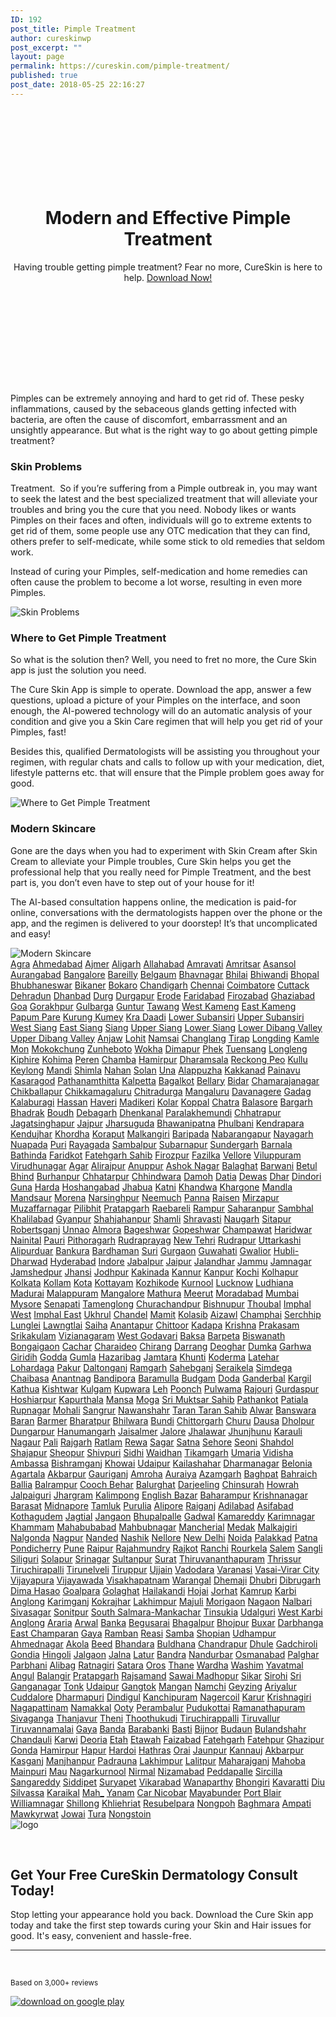 ```yaml
---
ID: 192
post_title: Pimple Treatment
author: cureskinwp
post_excerpt: ""
layout: page
permalink: https://cureskin.com/pimple-treatment/
published: true
post_date: 2018-05-25 22:16:27
---
```

<header style="background-image: url('https://cureskin.com/wp-content/uploads/2018/05/girlpimples.jpeg'); padding-top: 120px; padding-bottom: 120px;">
<h1>Modern and Effective Pimple Treatment</h1>
Having trouble getting pimple treatment? Fear no more, CureSkin is here to help.


<a style="min-width: 160px;" href="https://app.curesk.in/KSjEbBWqQN">
Download Now! </a>

</header>Pimples can be extremely annoying and hard to get rid of. These pesky inflammations, caused by the sebaceous glands getting infected with bacteria, are often the cause of discomfort, embarrassment and an unsightly appearance. But what is the right way to go about getting pimple treatment?

<section>
<h3>Skin Problems</h3>
Treatment.  So if you’re suffering from a Pimple outbreak in, you may want to seek the latest and the best specialized treatment that will alleviate your troubles and bring you the cure that you need. Nobody likes or wants Pimples on their faces and often, individuals will go to extreme extents to get rid of them, some people use any OTC medication that they can find, others prefer to self-medicate, while some stick to old remedies that seldom work.

Instead of curing your Pimples, self-medication and home remedies can often cause the problem to become a lot worse, resulting in even more Pimples.

<img src="https://cureskin.com/wp-content/uploads/2018/05/girlpimples.jpeg" alt="Skin Problems" />

</section><section>
<h3>Where to Get Pimple Treatment</h3>
So what is the solution then? Well, you need to fret no more, the Cure Skin app is just the solution you need.

The Cure Skin App is simple to operate. Download the app, answer a few questions, upload a picture of your Pimples on the interface, and soon enough, the AI-powered technology will do an automatic analysis of your condition and give you a Skin Care regimen that will help you get rid of your Pimples, fast!

Besides this, qualified Dermatologists will be assisting you throughout your regimen, with regular chats and calls to follow up with your medication, diet, lifestyle patterns etc. that will ensure that the Pimple problem goes away for good.

<img src="https://cureskin.com/wp-content/uploads/2018/05/analysingface.png" alt="Where to Get Pimple Treatment" />

</section><section>
<h3>Modern Skincare</h3>
Gone are the days when you had to experiment with Skin Cream after Skin Cream to alleviate your Pimple troubles, Cure Skin helps you get the professional help that you really need for Pimple Treatment, and the best part is, you don’t even have to step out of your house for it!

The AI-based consultation happens online, the medication is paid-for online, conversations with the dermatologists happen over the phone or the app, and the regimen is delivered to your doorstep! It’s that uncomplicated and easy!

<img src="https://cureskin.com/wp-content/uploads/2018/05/guyclearface.jpeg" alt="Modern Skincare" />

</section><a href="https://cureskin.com/pimple-treatment/agra">Agra</a>
<a href="https://cureskin.com/pimple-treatment/ahmedabad">Ahmedabad</a>
<a href="https://cureskin.com/pimple-treatment/ajmer">Ajmer</a>
<a href="https://cureskin.com/pimple-treatment/aligarh">Aligarh</a>
<a href="https://cureskin.com/pimple-treatment/allahabad">Allahabad</a>
<a href="https://cureskin.com/pimple-treatment/amravati">Amravati</a>
<a href="https://cureskin.com/pimple-treatment/amritsar">Amritsar</a>
<a href="https://cureskin.com/pimple-treatment/asansol">Asansol</a>
<a href="https://cureskin.com/pimple-treatment/aurangabad">Aurangabad</a>
<a href="https://cureskin.com/pimple-treatment/bangalore">Bangalore</a>
<a href="https://cureskin.com/pimple-treatment/bareilly">Bareilly</a>
<a href="https://cureskin.com/pimple-treatment/belgaum">Belgaum</a>
<a href="https://cureskin.com/pimple-treatment/bhavnagar">Bhavnagar</a>
<a href="https://cureskin.com/pimple-treatment/bhilai">Bhilai</a>
<a href="https://cureskin.com/pimple-treatment/bhiwandi">Bhiwandi</a>
<a href="https://cureskin.com/pimple-treatment/bhopal">Bhopal</a>
<a href="https://cureskin.com/pimple-treatment/bhubhaneswar">Bhubhaneswar</a>
<a href="https://cureskin.com/pimple-treatment/bikaner">Bikaner</a>
<a href="https://cureskin.com/pimple-treatment/bokaro">Bokaro</a>
<a href="https://cureskin.com/pimple-treatment/chandigarh">Chandigarh</a>
<a href="https://cureskin.com/pimple-treatment/chennai">Chennai</a>
<a href="https://cureskin.com/pimple-treatment/coimbatore">Coimbatore</a>
<a href="https://cureskin.com/pimple-treatment/cuttack">Cuttack</a>
<a href="https://cureskin.com/pimple-treatment/dehradun">Dehradun</a>
<a href="https://cureskin.com/pimple-treatment/dhanbad">Dhanbad</a>
<a href="https://cureskin.com/pimple-treatment/durg">Durg</a>
<a href="https://cureskin.com/pimple-treatment/durgapur">Durgapur</a>
<a href="https://cureskin.com/pimple-treatment/erode">Erode</a>
<a href="https://cureskin.com/pimple-treatment/faridabad">Faridabad</a>
<a href="https://cureskin.com/pimple-treatment/firozabad">Firozabad</a>
<a href="https://cureskin.com/pimple-treatment/ghaziabad">Ghaziabad</a>
<a href="https://cureskin.com/pimple-treatment/goa">Goa</a>
<a href="https://cureskin.com/pimple-treatment/gorakhpur">Gorakhpur</a>
<a href="https://cureskin.com/pimple-treatment/gulbarga">Gulbarga</a>
<a href="https://cureskin.com/pimple-treatment/guntur">Guntur</a>
<a href="https://cureskin.com/pimple-treatment/tawang">Tawang</a>
<a href="https://cureskin.com/pimple-treatment/west-kameng">West Kameng</a>
<a href="https://cureskin.com/pimple-treatment/east-kameng">East Kameng</a>
<a href="https://cureskin.com/pimple-treatment/papum-pare">Papum Pare</a>
<a href="https://cureskin.com/pimple-treatment/kurung-kumey">Kurung Kumey</a>
<a href="https://cureskin.com/pimple-treatment/kra-daadi">Kra Daadi</a>
<a href="https://cureskin.com/pimple-treatment/lower-subansiri">Lower Subansiri</a>
<a href="https://cureskin.com/pimple-treatment/upper-subansiri">Upper Subansiri</a>
<a href="https://cureskin.com/pimple-treatment/west-siang">West Siang</a>
<a href="https://cureskin.com/pimple-treatment/east-siang">East Siang</a>
<a href="https://cureskin.com/pimple-treatment/siang">Siang</a>
<a href="https://cureskin.com/pimple-treatment/upper-siang">Upper Siang</a>
<a href="https://cureskin.com/pimple-treatment/lower-siang">Lower Siang</a>
<a href="https://cureskin.com/pimple-treatment/lower-dibang-valley">Lower Dibang Valley</a>
<a href="https://cureskin.com/pimple-treatment/upper-dibang-valley">Upper Dibang Valley</a>
<a href="https://cureskin.com/pimple-treatment/anjaw">Anjaw</a>
<a href="https://cureskin.com/pimple-treatment/lohit">Lohit</a>
<a href="https://cureskin.com/pimple-treatment/namsai">Namsai</a>
<a href="https://cureskin.com/pimple-treatment/changlang">Changlang</a>
<a href="https://cureskin.com/pimple-treatment/tirap">Tirap</a>
<a href="https://cureskin.com/pimple-treatment/longding">Longding</a>
<a href="https://cureskin.com/pimple-treatment/kamle">Kamle</a>
<a href="https://cureskin.com/pimple-treatment/mon">Mon</a>
<a href="https://cureskin.com/pimple-treatment/mokokchung">Mokokchung</a>
<a href="https://cureskin.com/pimple-treatment/zunheboto">Zunheboto</a>
<a href="https://cureskin.com/pimple-treatment/wokha">Wokha</a>
<a href="https://cureskin.com/pimple-treatment/dimapur">Dimapur</a>
<a href="https://cureskin.com/pimple-treatment/phek">Phek</a>
<a href="https://cureskin.com/pimple-treatment/tuensang">Tuensang</a>
<a href="https://cureskin.com/pimple-treatment/longleng">Longleng</a>
<a href="https://cureskin.com/pimple-treatment/kiphire">Kiphire</a>
<a href="https://cureskin.com/pimple-treatment/kohima">Kohima</a>
<a href="https://cureskin.com/pimple-treatment/peren">Peren</a>
<a href="https://cureskin.com/pimple-treatment/chamba">Chamba</a>
<a href="https://cureskin.com/pimple-treatment/hamirpur">Hamirpur</a>
<a href="https://cureskin.com/pimple-treatment/kangra">Dharamsala</a>
<a href="https://cureskin.com/pimple-treatment/kinnaur">Reckong Peo</a>
<a href="https://cureskin.com/pimple-treatment/kullu">Kullu</a>
<a href="https://cureskin.com/pimple-treatment/lahaul-and-spiti">Keylong</a>
<a href="https://cureskin.com/pimple-treatment/mandi">Mandi</a>
<a href="https://cureskin.com/pimple-treatment/shimla">Shimla</a>
<a href="https://cureskin.com/pimple-treatment/sirmaur">Nahan</a>
<a href="https://cureskin.com/pimple-treatment/solan">Solan</a>
<a href="https://cureskin.com/pimple-treatment/una">Una</a>
<a href="https://cureskin.com/pimple-treatment/alappuzha">Alappuzha</a>
<a href="https://cureskin.com/pimple-treatment/ernakulam">Kakkanad</a>
<a href="https://cureskin.com/pimple-treatment/idukki">Painavu</a>
<a href="https://cureskin.com/pimple-treatment/kasaragod">Kasaragod</a>
<a href="https://cureskin.com/pimple-treatment/pathanamthitta">Pathanamthitta</a>
<a href="https://cureskin.com/pimple-treatment/wayanad">Kalpetta</a>
<a href="https://cureskin.com/pimple-treatment/bagalkot">Bagalkot</a>
<a href="https://cureskin.com/pimple-treatment/bellary">Bellary</a>
<a href="https://cureskin.com/pimple-treatment/bidar">Bidar</a>
<a href="https://cureskin.com/pimple-treatment/chamarajanagar">Chamarajanagar</a>
<a href="https://cureskin.com/pimple-treatment/chikballapur">Chikballapur</a>
<a href="https://cureskin.com/pimple-treatment/chikkamagaluru">Chikkamagaluru</a>
<a href="https://cureskin.com/pimple-treatment/chitradurga">Chitradurga</a>
<a href="https://cureskin.com/pimple-treatment/dakshina-kannada">Mangaluru</a>
<a href="https://cureskin.com/pimple-treatment/davanagere">Davanagere</a>
<a href="https://cureskin.com/pimple-treatment/gadag">Gadag</a>
<a href="https://cureskin.com/pimple-treatment/kalaburagi">Kalaburagi</a>
<a href="https://cureskin.com/pimple-treatment/hassan">Hassan</a>
<a href="https://cureskin.com/pimple-treatment/haveri">Haveri</a>
<a href="https://cureskin.com/pimple-treatment/kodagu">Madikeri</a>
<a href="https://cureskin.com/pimple-treatment/kolar">Kolar</a>
<a href="https://cureskin.com/pimple-treatment/koppal">Koppal</a>
<a href="https://cureskin.com/pimple-treatment/chatra">Chatra</a>
<a href="https://cureskin.com/pimple-treatment/balasore">Balasore</a>
<a href="https://cureskin.com/pimple-treatment/bargarh">Bargarh</a>
<a href="https://cureskin.com/pimple-treatment/bhadrak">Bhadrak</a>
<a href="https://cureskin.com/pimple-treatment/boudh">Boudh</a>
<a href="https://cureskin.com/pimple-treatment/debagarh">Debagarh</a>
<a href="https://cureskin.com/pimple-treatment/dhenkanal">Dhenkanal</a>
<a href="https://cureskin.com/pimple-treatment/gajapati">Paralakhemundi</a>
<a href="https://cureskin.com/pimple-treatment/ganjam">Chhatrapur</a>
<a href="https://cureskin.com/pimple-treatment/jagatsinghapur">Jagatsinghapur</a>
<a href="https://cureskin.com/pimple-treatment/jajpur">Jajpur</a>
<a href="https://cureskin.com/pimple-treatment/jharsuguda">Jharsuguda</a>
<a href="https://cureskin.com/pimple-treatment/kalahandi">Bhawanipatna</a>
<a href="https://cureskin.com/pimple-treatment/kandhamal">Phulbani</a>
<a href="https://cureskin.com/pimple-treatment/kendrapara">Kendrapara</a>
<a href="https://cureskin.com/pimple-treatment/kendujhar">Kendujhar</a>
<a href="https://cureskin.com/pimple-treatment/khordha">Khordha</a>
<a href="https://cureskin.com/pimple-treatment/koraput">Koraput</a>
<a href="https://cureskin.com/pimple-treatment/malkangiri">Malkangiri</a>
<a href="https://cureskin.com/pimple-treatment/mayurbhanj">Baripada</a>
<a href="https://cureskin.com/pimple-treatment/nabarangpur">Nabarangapur</a>
<a href="https://cureskin.com/pimple-treatment/nayagarh">Nayagarh</a>
<a href="https://cureskin.com/pimple-treatment/nuapada">Nuapada</a>
<a href="https://cureskin.com/pimple-treatment/puri">Puri</a>
<a href="https://cureskin.com/pimple-treatment/rayagada">Rayagada</a>
<a href="https://cureskin.com/pimple-treatment/sambalpur">Sambalpur</a>
<a href="https://cureskin.com/pimple-treatment/subarnapur">Subarnapur</a>
<a href="https://cureskin.com/pimple-treatment/sundergarh">Sundergarh</a>
<a href="https://cureskin.com/pimple-treatment/barnala">Barnala</a>
<a href="https://cureskin.com/pimple-treatment/bathinda">Bathinda</a>
<a href="https://cureskin.com/pimple-treatment/faridkot">Faridkot</a>
<a href="https://cureskin.com/pimple-treatment/fatehgarh-sahib">Fatehgarh Sahib</a>
<a href="https://cureskin.com/pimple-treatment/firozpur">Firozpur</a>
<a href="https://cureskin.com/pimple-treatment/fazilka">Fazilka</a>
<a href="https://cureskin.com/pimple-treatment/vellore">Vellore</a>
<a href="https://cureskin.com/pimple-treatment/viluppuram">Viluppuram</a>
<a href="https://cureskin.com/pimple-treatment/virudhunagar">Virudhunagar</a>
<a href="https://cureskin.com/pimple-treatment/agar-malwa">Agar</a>
<a href="https://cureskin.com/pimple-treatment/alirajpur">Alirajpur</a>
<a href="https://cureskin.com/pimple-treatment/anuppur">Anuppur</a>
<a href="https://cureskin.com/pimple-treatment/ashok-nagar">Ashok Nagar</a>
<a href="https://cureskin.com/pimple-treatment/balaghat">Balaghat</a>
<a href="https://cureskin.com/pimple-treatment/barwani">Barwani</a>
<a href="https://cureskin.com/pimple-treatment/betul">Betul</a>
<a href="https://cureskin.com/pimple-treatment/bhind">Bhind</a>
<a href="https://cureskin.com/pimple-treatment/burhanpur">Burhanpur</a>
<a href="https://cureskin.com/pimple-treatment/chhatarpur">Chhatarpur</a>
<a href="https://cureskin.com/pimple-treatment/chhindwara">Chhindwara</a>
<a href="https://cureskin.com/pimple-treatment/damoh">Damoh</a>
<a href="https://cureskin.com/pimple-treatment/datia">Datia</a>
<a href="https://cureskin.com/pimple-treatment/dewas">Dewas</a>
<a href="https://cureskin.com/pimple-treatment/dhar">Dhar</a>
<a href="https://cureskin.com/pimple-treatment/dindori">Dindori</a>
<a href="https://cureskin.com/pimple-treatment/guna">Guna</a>
<a href="https://cureskin.com/pimple-treatment/harda">Harda</a>
<a href="https://cureskin.com/pimple-treatment/hoshangabad">Hoshangabad</a>
<a href="https://cureskin.com/pimple-treatment/jhabua">Jhabua</a>
<a href="https://cureskin.com/pimple-treatment/katni">Katni</a>
<a href="https://cureskin.com/pimple-treatment/khandwa">Khandwa</a>
<a href="https://cureskin.com/pimple-treatment/khargone">Khargone</a>
<a href="https://cureskin.com/pimple-treatment/mandla">Mandla</a>
<a href="https://cureskin.com/pimple-treatment/mandsaur">Mandsaur</a>
<a href="https://cureskin.com/pimple-treatment/morena">Morena</a>
<a href="https://cureskin.com/pimple-treatment/narsinghpur">Narsinghpur</a>
<a href="https://cureskin.com/pimple-treatment/neemuch">Neemuch</a>
<a href="https://cureskin.com/pimple-treatment/panna">Panna</a>
<a href="https://cureskin.com/pimple-treatment/raisen">Raisen</a>
<a href="http://cureskin.com/pimple-treatment/mirzapur">Mirzapur</a>
<a href="http://cureskin.com/pimple-treatment/muzaffarnagar">Muzaffarnagar</a>
<a href="http://cureskin.com/pimple-treatment/pilibhit">Pilibhit</a>
<a href="http://cureskin.com/pimple-treatment/pratapgarh">Pratapgarh</a>
<a href="http://cureskin.com/pimple-treatment/raebareli">Raebareli</a>
<a href="http://cureskin.com/pimple-treatment/rampur">Rampur</a>
<a href="http://cureskin.com/pimple-treatment/saharanpur">Saharanpur</a>
<a href="http://cureskin.com/pimple-treatment/sambhal">Sambhal</a>
<a href="http://cureskin.com/pimple-treatment/sant-kabir-nagar">Khalilabad</a>
<a href="http://cureskin.com/pimple-treatment/bhadohi">Gyanpur</a>
<a href="http://cureskin.com/pimple-treatment/shahjahanpur">Shahjahanpur</a>
<a href="http://cureskin.com/pimple-treatment/shamli">Shamli</a>
<a href="http://cureskin.com/pimple-treatment/shravasti">Shravasti</a>
<a href="http://cureskin.com/pimple-treatment/siddharthnagar">Naugarh</a>
<a href="http://cureskin.com/pimple-treatment/sitapur">Sitapur</a>
<a href="http://cureskin.com/pimple-treatment/sonbhadra">Robertsganj</a>
<a href="http://cureskin.com/pimple-treatment/unnao">Unnao</a>
<a href="http://cureskin.com/pimple-treatment/almora">Almora</a>
<a href="http://cureskin.com/pimple-treatment/bageshwar">Bageshwar</a>
<a href="http://cureskin.com/pimple-treatment/chamoli">Gopeshwar</a>
<a href="http://cureskin.com/pimple-treatment/champawat">Champawat</a>
<a href="http://cureskin.com/pimple-treatment/haridwar">Haridwar</a>
<a href="http://cureskin.com/pimple-treatment/nainital">Nainital</a>
<a href="http://cureskin.com/pimple-treatment/pauri-garhwal">Pauri</a>
<a href="http://cureskin.com/pimple-treatment/pithoragarh">Pithoragarh</a>
<a href="http://cureskin.com/pimple-treatment/rudraprayag">Rudraprayag</a>
<a href="http://cureskin.com/pimple-treatment/tehri-garhwal">New Tehri</a>
<a href="http://cureskin.com/pimple-treatment/udham-singh-nagar">Rudrapur</a>
<a href="http://cureskin.com/pimple-treatment/uttarkashi">Uttarkashi</a>
<a href="http://cureskin.com/pimple-treatment/alipurduar">Alipurduar</a>
<a href="http://cureskin.com/pimple-treatment/bankura">Bankura</a>
<a href="http://cureskin.com/pimple-treatment/purba-bardhaman">Bardhaman</a>
<a href="http://cureskin.com/pimple-treatment/birbhum">Suri</a>
<a href="https://cureskin.com/pimple-treatment/gurgaon">Gurgaon</a>
<a href="https://cureskin.com/pimple-treatment/guwahati">Guwahati</a>
<a href="https://cureskin.com/pimple-treatment/gwalior">Gwalior</a>
<a href="https://cureskin.com/pimple-treatment/hubli-dharwad">Hubli-Dharwad</a>
<a href="https://cureskin.com/pimple-treatment/hyderabad">Hyderabad</a>
<a href="https://cureskin.com/pimple-treatment/indore">Indore</a>
<a href="https://cureskin.com/pimple-treatment/jabalpur">Jabalpur</a>
<a href="https://cureskin.com/pimple-treatment/jaipur">Jaipur</a>
<a href="https://cureskin.com/pimple-treatment/jalandhar">Jalandhar</a>
<a href="https://cureskin.com/pimple-treatment/jammu">Jammu</a>
<a href="https://cureskin.com/pimple-treatment/jamnagar">Jamnagar</a>
<a href="https://cureskin.com/pimple-treatment/jamshedpur">Jamshedpur</a>
<a href="https://cureskin.com/pimple-treatment/jhansi">Jhansi</a>
<a href="https://cureskin.com/pimple-treatment/jodhpur">Jodhpur</a>
<a href="https://cureskin.com/pimple-treatment/kakinada">Kakinada</a>
<a href="https://cureskin.com/pimple-treatment/kannur">Kannur</a>
<a href="https://cureskin.com/pimple-treatment/kanpur">Kanpur</a>
<a href="https://cureskin.com/pimple-treatment/kochi">Kochi</a>
<a href="https://cureskin.com/pimple-treatment/kolhapur">Kolhapur</a>
<a href="https://cureskin.com/pimple-treatment/kolkata">Kolkata</a>
<a href="https://cureskin.com/pimple-treatment/kollam">Kollam</a>
<a href="https://cureskin.com/pimple-treatment/kota">Kota</a>
<a href="https://cureskin.com/pimple-treatment/kottayam">Kottayam</a>
<a href="https://cureskin.com/pimple-treatment/kozhikode">Kozhikode</a>
<a href="https://cureskin.com/pimple-treatment/kurnool">Kurnool</a>
<a href="https://cureskin.com/pimple-treatment/lucknow">Lucknow</a>
<a href="https://cureskin.com/pimple-treatment/ludhiana">Ludhiana</a>
<a href="https://cureskin.com/pimple-treatment/madurai">Madurai</a>
<a href="https://cureskin.com/pimple-treatment/malappuram">Malappuram</a>
<a href="https://cureskin.com/pimple-treatment/mangalore">Mangalore</a>
<a href="https://cureskin.com/pimple-treatment/mathura">Mathura</a>
<a href="https://cureskin.com/pimple-treatment/meerut">Meerut</a>
<a href="https://cureskin.com/pimple-treatment/moradabad">Moradabad</a>
<a href="https://cureskin.com/pimple-treatment/mumbai">Mumbai</a>
<a href="https://cureskin.com/pimple-treatment/mysore">Mysore</a>
<a href="https://cureskin.com/pimple-treatment/senapati">Senapati</a>
<a href="https://cureskin.com/pimple-treatment/tamenglong">Tamenglong</a>
<a href="https://cureskin.com/pimple-treatment/churachandpur">Churachandpur</a>
<a href="https://cureskin.com/pimple-treatment/bishnupur">Bishnupur</a>
<a href="https://cureskin.com/pimple-treatment/thoubal">Thoubal</a>
<a href="https://cureskin.com/pimple-treatment/imphal-west">Imphal West</a>
<a href="https://cureskin.com/pimple-treatment/imphal-east">Imphal East</a>
<a href="https://cureskin.com/pimple-treatment/ukhrul">Ukhrul</a>
<a href="https://cureskin.com/pimple-treatment/chandel">Chandel</a>
<a href="https://cureskin.com/pimple-treatment/mamit">Mamit</a>
<a href="https://cureskin.com/pimple-treatment/kolasib">Kolasib</a>
<a href="https://cureskin.com/pimple-treatment/aizawl">Aizawl</a>
<a href="https://cureskin.com/pimple-treatment/champhai">Champhai</a>
<a href="https://cureskin.com/pimple-treatment/serchhip">Serchhip</a>
<a href="https://cureskin.com/pimple-treatment/lunglei">Lunglei</a>
<a href="https://cureskin.com/pimple-treatment/lawngtlai">Lawngtlai</a>
<a href="https://cureskin.com/pimple-treatment/saiha">Saiha</a>
<a href="https://cureskin.com/pimple-treatment/anantapur">Anantapur</a>
<a href="https://cureskin.com/pimple-treatment/chittoor">Chittoor</a>
<a href="https://cureskin.com/pimple-treatment/kadapa">Kadapa</a>
<a href="https://cureskin.com/pimple-treatment/krishna">Krishna</a>
<a href="https://cureskin.com/pimple-treatment/prakasam">Prakasam</a>
<a href="https://cureskin.com/pimple-treatment/srikakulam">Srikakulam</a>
<a href="https://cureskin.com/pimple-treatment/vizianagaram">Vizianagaram</a>
<a href="https://cureskin.com/pimple-treatment/west-godavari">West Godavari</a>
<a href="https://cureskin.com/pimple-treatment/baksa">Baksa</a>
<a href="https://cureskin.com/pimple-treatment/barpeta">Barpeta</a>
<a href="https://cureskin.com/pimple-treatment/biswanath">Biswanath</a>
<a href="https://cureskin.com/pimple-treatment/bongaigaon">Bongaigaon</a>
<a href="https://cureskin.com/pimple-treatment/cachar">Cachar</a>
<a href="https://cureskin.com/pimple-treatment/charaideo">Charaideo</a>
<a href="https://cureskin.com/pimple-treatment/chirang">Chirang</a>
<a href="https://cureskin.com/pimple-treatment/darrang">Darrang</a>
<a href="https://cureskin.com/pimple-treatment/deoghar">Deoghar</a>
<a href="https://cureskin.com/pimple-treatment/dumka">Dumka</a>
<a href="https://cureskin.com/pimple-treatment/garhwa">Garhwa</a>
<a href="https://cureskin.com/pimple-treatment/giridih">Giridih</a>
<a href="https://cureskin.com/pimple-treatment/godda">Godda</a>
<a href="https://cureskin.com/pimple-treatment/gumla">Gumla</a>
<a href="https://cureskin.com/pimple-treatment/hazaribag">Hazaribag</a>
<a href="https://cureskin.com/pimple-treatment/jamtara">Jamtara</a>
<a href="https://cureskin.com/pimple-treatment/khunti">Khunti</a>
<a href="https://cureskin.com/pimple-treatment/koderma">Koderma</a>
<a href="https://cureskin.com/pimple-treatment/latehar">Latehar</a>
<a href="https://cureskin.com/pimple-treatment/lohardaga">Lohardaga</a>
<a href="https://cureskin.com/pimple-treatment/pakur">Pakur</a>
<a href="https://cureskin.com/pimple-treatment/palamu">Daltonganj</a>
<a href="https://cureskin.com/pimple-treatment/ramgarh">Ramgarh</a>
<a href="https://cureskin.com/pimple-treatment/sahibganj">Sahebganj</a>
<a href="https://cureskin.com/pimple-treatment/seraikela-kharsawan">Seraikela</a>
<a href="https://cureskin.com/pimple-treatment/simdega">Simdega</a>
<a href="https://cureskin.com/pimple-treatment/west-singhbhum">Chaibasa</a>
<a href="https://cureskin.com/pimple-treatment/anantnag">Anantnag</a>
<a href="https://cureskin.com/pimple-treatment/bandipora">Bandipora</a>
<a href="https://cureskin.com/pimple-treatment/baramulla">Baramulla</a>
<a href="https://cureskin.com/pimple-treatment/budgam">Budgam</a>
<a href="https://cureskin.com/pimple-treatment/doda">Doda</a>
<a href="https://cureskin.com/pimple-treatment/ganderbal">Ganderbal</a>
<a href="https://cureskin.com/pimple-treatment/kargil">Kargil</a>
<a href="https://cureskin.com/pimple-treatment/kathua">Kathua</a>
<a href="https://cureskin.com/pimple-treatment/kishtwar">Kishtwar</a>
<a href="https://cureskin.com/pimple-treatment/kulgam">Kulgam</a>
<a href="https://cureskin.com/pimple-treatment/kupwara">Kupwara</a>
<a href="https://cureskin.com/pimple-treatment/leh">Leh</a>
<a href="https://cureskin.com/pimple-treatment/poonch">Poonch</a>
<a href="https://cureskin.com/pimple-treatment/pulwama">Pulwama</a>
<a href="https://cureskin.com/pimple-treatment/rajouri">Rajouri</a>
<a href="https://cureskin.com/pimple-treatment/gurdaspur">Gurdaspur</a>
<a href="https://cureskin.com/pimple-treatment/hoshiarpur">Hoshiarpur</a>
<a href="https://cureskin.com/pimple-treatment/kapurthala">Kapurthala</a>
<a href="https://cureskin.com/pimple-treatment/mansa">Mansa</a>
<a href="https://cureskin.com/pimple-treatment/moga">Moga</a>
<a href="https://cureskin.com/pimple-treatment/sri-muktsar-sahib">Sri Muktsar Sahib</a>
<a href="https://cureskin.com/pimple-treatment/pathankot">Pathankot</a>
<a href="https://cureskin.com/pimple-treatment/patiala">Patiala</a>
<a href="https://cureskin.com/pimple-treatment/rupnagar">Rupnagar</a>
<a href="https://cureskin.com/pimple-treatment/sahibzada-ajit-singh-nagar">Mohali</a>
<a href="https://cureskin.com/pimple-treatment/sangrur">Sangrur</a>
<a href="https://cureskin.com/pimple-treatment/shahid-bhagat-singh-nagar">Nawanshahr</a>
<a href="https://cureskin.com/pimple-treatment/taran-taran">Taran Taran Sahib</a>
<a href="https://cureskin.com/pimple-treatment/alwar">Alwar</a>
<a href="https://cureskin.com/pimple-treatment/banswara">Banswara</a>
<a href="https://cureskin.com/pimple-treatment/baran">Baran</a>
<a href="https://cureskin.com/pimple-treatment/barmer">Barmer</a>
<a href="https://cureskin.com/pimple-treatment/bharatpur">Bharatpur</a>
<a href="https://cureskin.com/pimple-treatment/bhilwara">Bhilwara</a>
<a href="https://cureskin.com/pimple-treatment/bundi">Bundi</a>
<a href="https://cureskin.com/pimple-treatment/chittorgarh">Chittorgarh</a>
<a href="https://cureskin.com/pimple-treatment/churu">Churu</a>
<a href="https://cureskin.com/pimple-treatment/dausa">Dausa</a>
<a href="https://cureskin.com/pimple-treatment/dholpur">Dholpur</a>
<a href="https://cureskin.com/pimple-treatment/dungarpur">Dungarpur</a>
<a href="https://cureskin.com/pimple-treatment/hanumangarh">Hanumangarh</a>
<a href="https://cureskin.com/pimple-treatment/jaisalmer">Jaisalmer</a>
<a href="https://cureskin.com/pimple-treatment/jalor">Jalore</a>
<a href="https://cureskin.com/pimple-treatment/jhalawar">Jhalawar</a>
<a href="https://cureskin.com/pimple-treatment/jhunjhunu">Jhunjhunu</a>
<a href="https://cureskin.com/pimple-treatment/karauli">Karauli</a>
<a href="https://cureskin.com/pimple-treatment/nagaur">Nagaur</a>
<a href="https://cureskin.com/pimple-treatment/pali">Pali</a>
<a href="https://cureskin.com/pimple-treatment/rajgarh">Rajgarh</a>
<a href="https://cureskin.com/pimple-treatment/ratlam">Ratlam</a>
<a href="https://cureskin.com/pimple-treatment/rewa">Rewa</a>
<a href="https://cureskin.com/pimple-treatment/sagar">Sagar</a>
<a href="https://cureskin.com/pimple-treatment/satna">Satna</a>
<a href="https://cureskin.com/pimple-treatment/sehore">Sehore</a>
<a href="https://cureskin.com/pimple-treatment/seoni">Seoni</a>
<a href="https://cureskin.com/pimple-treatment/shahdol">Shahdol</a>
<a href="https://cureskin.com/pimple-treatment/shajapur">Shajapur</a>
<a href="https://cureskin.com/pimple-treatment/sheopur">Sheopur</a>
<a href="https://cureskin.com/pimple-treatment/shivpuri">Shivpuri</a>
<a href="https://cureskin.com/pimple-treatment/sidhi">Sidhi</a>
<a href="https://cureskin.com/pimple-treatment/singrauli">Waidhan</a>
<a href="https://cureskin.com/pimple-treatment/tikamgarh">Tikamgarh</a>
<a href="https://cureskin.com/pimple-treatment/umaria">Umaria</a>
<a href="https://cureskin.com/pimple-treatment/vidisha">Vidisha</a>
<a href="https://cureskin.com/pimple-treatment/dhalai">Ambassa</a>
<a href="https://cureskin.com/pimple-treatment/sipahijala">Bishramganj</a>
<a href="https://cureskin.com/pimple-treatment/khowai">Khowai</a>
<a href="https://cureskin.com/pimple-treatment/gomati">Udaipur</a>
<a href="https://cureskin.com/pimple-treatment/unakoti">Kailashahar</a>
<a href="https://cureskin.com/pimple-treatment/north-tripura">Dharmanagar</a>
<a href="https://cureskin.com/pimple-treatment/south-tripura">Belonia</a>
<a href="https://cureskin.com/pimple-treatment/west-tripura">Agartala</a>
<a href="https://cureskin.com/pimple-treatment/ambedkar-nagar">Akbarpur</a>
<a href="https://cureskin.com/pimple-treatment/amethi">Gauriganj</a>
<a href="https://cureskin.com/pimple-treatment/amroha">Amroha</a>
<a href="https://cureskin.com/pimple-treatment/auraiya">Auraiya</a>
<a href="https://cureskin.com/pimple-treatment/azamgarh">Azamgarh</a>
<a href="https://cureskin.com/pimple-treatment/bagpat">Baghpat</a>
<a href="https://cureskin.com/pimple-treatment/bahraich">Bahraich</a>
<a href="https://cureskin.com/pimple-treatment/ballia">Ballia</a>
<a href="https://cureskin.com/pimple-treatment/balrampur">Balrampur</a>
<a href="http://cureskin.com/pimple-treatment/cooch-behar">Cooch Behar</a>
<a href="http://cureskin.com/pimple-treatment/dakshin-dinajpur">Balurghat</a>
<a href="http://cureskin.com/pimple-treatment/darjeeling">Darjeeling</a>
<a href="http://cureskin.com/pimple-treatment/hooghly">Chinsurah</a>
<a href="http://cureskin.com/pimple-treatment/howrah">Howrah</a>
<a href="http://cureskin.com/pimple-treatment/jalpaiguri">Jalpaiguri</a>
<a href="http://cureskin.com/pimple-treatment/jhargram">Jhargram</a>
<a href="http://cureskin.com/pimple-treatment/kalimpong">Kalimpong</a>
<a href="http://cureskin.com/pimple-treatment/maldah">English Bazar</a>
<a href="http://cureskin.com/pimple-treatment/murshidabad">Baharampur</a>
<a href="http://cureskin.com/pimple-treatment/nadia">Krishnanagar</a>
<a href="http://cureskin.com/pimple-treatment/north-24-parganas">Barasat</a>
<a href="http://cureskin.com/pimple-treatment/paschim-medinipur">Midnapore</a>
<a href="http://cureskin.com/pimple-treatment/purba-medinipur">Tamluk</a>
<a href="http://cureskin.com/pimple-treatment/purulia">Purulia</a>
<a href="http://cureskin.com/pimple-treatment/south-24-parganas">Alipore</a>
<a href="http://cureskin.com/pimple-treatment/uttar-dinajpur">Raiganj</a>
<a href="http://cureskin.com/pimple-treatment/adilabad">Adilabad</a>
<a href="http://cureskin.com/pimple-treatment/komaram-bheem-asifabad">Asifabad</a>
<a href="http://cureskin.com/pimple-treatment/bhadradri-kothagudem">Kothagudem</a>
<a href="http://cureskin.com/pimple-treatment/jagtial">Jagtial</a>
<a href="http://cureskin.com/pimple-treatment/jangaon">Jangaon</a>
<a href="http://cureskin.com/pimple-treatment/jayashankar-bhupalpally">Bhupalpalle</a>
<a href="http://cureskin.com/pimple-treatment/jogulamba-gadwal">Gadwal</a>
<a href="http://cureskin.com/pimple-treatment/kamareddy">Kamareddy</a>
<a href="http://cureskin.com/pimple-treatment/karimnagar">Karimnagar</a>
<a href="http://cureskin.com/pimple-treatment/khammam">Khammam</a>
<a href="http://cureskin.com/pimple-treatment/mahabubabad">Mahabubabad</a>
<a href="http://cureskin.com/pimple-treatment/mahbubnagar">Mahbubnagar</a>
<a href="http://cureskin.com/pimple-treatment/mancherial">Mancherial</a>
<a href="http://cureskin.com/pimple-treatment/medak">Medak</a>
<a href="http://cureskin.com/pimple-treatment/medchal">Malkajgiri</a>
<a href="http://cureskin.com/pimple-treatment/nalgonda">Nalgonda</a>
<a href="https://cureskin.com/pimple-treatment/nagpur">Nagpur</a>
<a href="https://cureskin.com/pimple-treatment/nanded">Nanded</a>
<a href="https://cureskin.com/pimple-treatment/nashik">Nashik</a>
<a href="https://cureskin.com/pimple-treatment/nellore">Nellore</a>
<a href="https://cureskin.com/pimple-treatment/new-delhi">New Delhi</a>
<a href="https://cureskin.com/pimple-treatment/noida">Noida</a>
<a href="https://cureskin.com/pimple-treatment/palakkad">Palakkad</a>
<a href="https://cureskin.com/pimple-treatment/patna">Patna</a>
<a href="https://cureskin.com/pimple-treatment/pondicherry">Pondicherry</a>
<a href="https://cureskin.com/pimple-treatment/pune">Pune</a>
<a href="https://cureskin.com/pimple-treatment/raipur">Raipur</a>
<a href="https://cureskin.com/pimple-treatment/rajahmundry">Rajahmundry</a>
<a href="https://cureskin.com/pimple-treatment/rajkot">Rajkot</a>
<a href="https://cureskin.com/pimple-treatment/ranchi">Ranchi</a>
<a href="https://cureskin.com/pimple-treatment/rourkela">Rourkela</a>
<a href="https://cureskin.com/pimple-treatment/salem">Salem</a>
<a href="https://cureskin.com/pimple-treatment/sangli">Sangli</a>
<a href="https://cureskin.com/pimple-treatment/siliguri">Siliguri</a>
<a href="https://cureskin.com/pimple-treatment/solapur">Solapur</a>
<a href="https://cureskin.com/pimple-treatment/srinagar">Srinagar</a>
<a href="https://cureskin.com/pimple-treatment/sultanpur">Sultanpur</a>
<a href="https://cureskin.com/pimple-treatment/surat">Surat</a>
<a href="https://cureskin.com/pimple-treatment/thiruvananthapuram">Thiruvananthapuram</a>
<a href="https://cureskin.com/pimple-treatment/thrissur">Thrissur</a>
<a href="https://cureskin.com/pimple-treatment/tiruchirapalli">Tiruchirapalli</a>
<a href="https://cureskin.com/pimple-treatment/tirunelveli">Tirunelveli</a>
<a href="https://cureskin.com/pimple-treatment/tiruppur">Tiruppur</a>
<a href="https://cureskin.com/pimple-treatment/ujjain">Ujjain</a>
<a href="https://cureskin.com/pimple-treatment/vadodara">Vadodara</a>
<a href="https://cureskin.com/pimple-treatment/varanasi">Varanasi</a>
<a href="https://cureskin.com/pimple-treatment/vasai-virar-city">Vasai-Virar City</a>
<a href="https://cureskin.com/pimple-treatment/vijayapura">Vijayapura</a>
<a href="https://cureskin.com/pimple-treatment/vijayawada">Vijayawada</a>
<a href="https://cureskin.com/pimple-treatment/visakhapatnam">Visakhapatnam</a>
<a href="https://cureskin.com/pimple-treatment/warangal">Warangal</a>
<a href="https://cureskin.com/pimple-treatment/dhemaji">Dhemaji</a>
<a href="https://cureskin.com/pimple-treatment/dhubri">Dhubri</a>
<a href="https://cureskin.com/pimple-treatment/dibrugarh">Dibrugarh</a>
<a href="https://cureskin.com/pimple-treatment/dima-hasao">Dima Hasao</a>
<a href="https://cureskin.com/pimple-treatment/goalpara">Goalpara</a>
<a href="https://cureskin.com/pimple-treatment/golaghat">Golaghat</a>
<a href="https://cureskin.com/pimple-treatment/hailakandi">Hailakandi</a>
<a href="https://cureskin.com/pimple-treatment/hojai">Hojai</a>
<a href="https://cureskin.com/pimple-treatment/jorhat">Jorhat</a>
<a href="https://cureskin.com/pimple-treatment/kamrup">Kamrup</a>
<a href="https://cureskin.com/pimple-treatment/karbi-anglong">Karbi Anglong</a>
<a href="https://cureskin.com/pimple-treatment/karimganj">Karimganj</a>
<a href="https://cureskin.com/pimple-treatment/kokrajhar">Kokrajhar</a>
<a href="https://cureskin.com/pimple-treatment/lakhimpur">Lakhimpur</a>
<a href="https://cureskin.com/pimple-treatment/majuli">Majuli</a>
<a href="https://cureskin.com/pimple-treatment/morigaon">Morigaon</a>
<a href="https://cureskin.com/pimple-treatment/nagaon">Nagaon</a>
<a href="https://cureskin.com/pimple-treatment/nalbari">Nalbari</a>
<a href="https://cureskin.com/pimple-treatment/sivasagar">Sivasagar</a>
<a href="https://cureskin.com/pimple-treatment/sonitpur">Sonitpur</a>
<a href="https://cureskin.com/pimple-treatment/south-salmara-mankachar">South Salmara-Mankachar</a>
<a href="https://cureskin.com/pimple-treatment/tinsukia">Tinsukia</a>
<a href="https://cureskin.com/pimple-treatment/udalguri">Udalguri</a>
<a href="https://cureskin.com/pimple-treatment/west-karbi-anglong">West Karbi Anglong</a>
<a href="https://cureskin.com/pimple-treatment/araria">Araria</a>
<a href="https://cureskin.com/pimple-treatment/arwal">Arwal</a>
<a href="https://cureskin.com/pimple-treatment/banka">Banka</a>
<a href="https://cureskin.com/pimple-treatment/begusarai">Begusarai</a>
<a href="https://cureskin.com/pimple-treatment/bhagalpur">Bhagalpur</a>
<a href="https://cureskin.com/pimple-treatment/bhojpur">Bhojpur</a>
<a href="https://cureskin.com/pimple-treatment/buxar">Buxar</a>
<a href="https://cureskin.com/pimple-treatment/darbhanga">Darbhanga</a>
<a href="https://cureskin.com/pimple-treatment/east-champaran">East Champaran</a>
<a href="https://cureskin.com/pimple-treatment/gaya">Gaya</a>
<a href="https://cureskin.com/pimple-treatment/ramban">Ramban</a>
<a href="https://cureskin.com/pimple-treatment/reasi">Reasi</a>
<a href="https://cureskin.com/pimple-treatment/samba">Samba</a>
<a href="https://cureskin.com/pimple-treatment/shopian">Shopian</a>
<a href="https://cureskin.com/pimple-treatment/udhampur">Udhampur</a>
<a href="https://cureskin.com/pimple-treatment/ahmednagar">Ahmednagar</a>
<a href="https://cureskin.com/pimple-treatment/akola">Akola</a>
<a href="https://cureskin.com/pimple-treatment/beed">Beed</a>
<a href="https://cureskin.com/pimple-treatment/bhandara">Bhandara</a>
<a href="https://cureskin.com/pimple-treatment/buldhana">Buldhana</a>
<a href="https://cureskin.com/pimple-treatment/chandrapur">Chandrapur</a>
<a href="https://cureskin.com/pimple-treatment/dhule">Dhule</a>
<a href="https://cureskin.com/pimple-treatment/gadchiroli">Gadchiroli</a>
<a href="https://cureskin.com/pimple-treatment/gondia">Gondia</a>
<a href="https://cureskin.com/pimple-treatment/hingoli">Hingoli</a>
<a href="https://cureskin.com/pimple-treatment/jalgaon">Jalgaon</a>
<a href="https://cureskin.com/pimple-treatment/jalna">Jalna</a>
<a href="https://cureskin.com/pimple-treatment/latur">Latur</a>
<a href="https://cureskin.com/pimple-treatment/mumbai-suburban">Bandra</a>
<a href="https://cureskin.com/pimple-treatment/nandurbar">Nandurbar</a>
<a href="https://cureskin.com/pimple-treatment/osmanabad">Osmanabad</a>
<a href="https://cureskin.com/pimple-treatment/palghar">Palghar</a>
<a href="https://cureskin.com/pimple-treatment/parbhani">Parbhani</a>
<a href="https://cureskin.com/pimple-treatment/raigad">Alibag</a>
<a href="https://cureskin.com/pimple-treatment/ratnagiri">Ratnagiri</a>
<a href="https://cureskin.com/pimple-treatment/satara">Satara</a>
<a href="https://cureskin.com/pimple-treatment/sindhudurg">Oros</a>
<a href="https://cureskin.com/pimple-treatment/thane">Thane</a>
<a href="https://cureskin.com/pimple-treatment/wardha">Wardha</a>
<a href="https://cureskin.com/pimple-treatment/washim">Washim</a>
<a href="https://cureskin.com/pimple-treatment/yavatmal">Yavatmal</a>
<a href="https://cureskin.com/pimple-treatment/angul">Angul</a>
<a href="https://cureskin.com/pimple-treatment/balangir">Balangir</a>
<a href="https://cureskin.com/pimple-treatment/pratapgarh">Pratapgarh</a>
<a href="https://cureskin.com/pimple-treatment/rajsamand">Rajsamand</a>
<a href="https://cureskin.com/pimple-treatment/sawai-madhopur">Sawai Madhopur</a>
<a href="https://cureskin.com/pimple-treatment/sikar">Sikar</a>
<a href="https://cureskin.com/pimple-treatment/sirohi">Sirohi</a>
<a href="https://cureskin.com/pimple-treatment/sri-ganganagar">Sri Ganganagar</a>
<a href="https://cureskin.com/pimple-treatment/tonk">Tonk</a>
<a href="https://cureskin.com/pimple-treatment/udaipur">Udaipur</a>
<a href="https://cureskin.com/pimple-treatment/east-sikkim">Gangtok</a>
<a href="https://cureskin.com/pimple-treatment/north-sikkim">Mangan</a>
<a href="https://cureskin.com/pimple-treatment/south-sikkim">Namchi</a>
<a href="https://cureskin.com/pimple-treatment/west-sikkim">Geyzing</a>
<a href="https://cureskin.com/pimple-treatment/ariyalur">Ariyalur</a>
<a href="https://cureskin.com/pimple-treatment/cuddalore">Cuddalore</a>
<a href="https://cureskin.com/pimple-treatment/dharmapuri">Dharmapuri</a>
<a href="https://cureskin.com/pimple-treatment/dindigul">Dindigul</a>
<a href="https://cureskin.com/pimple-treatment/kanchipuram">Kanchipuram</a>
<a href="https://cureskin.com/pimple-treatment/kanniyakumari">Nagercoil</a>
<a href="https://cureskin.com/pimple-treatment/karur">Karur</a>
<a href="https://cureskin.com/pimple-treatment/krishnagiri">Krishnagiri</a>
<a href="https://cureskin.com/pimple-treatment/nagapattinam">Nagapattinam</a>
<a href="https://cureskin.com/pimple-treatment/namakkal">Namakkal</a>
<a href="https://cureskin.com/pimple-treatment/the-nilgiris">Ooty</a>
<a href="https://cureskin.com/pimple-treatment/perambalur">Perambalur</a>
<a href="https://cureskin.com/pimple-treatment/pudukkottai">Pudukottai</a>
<a href="https://cureskin.com/pimple-treatment/ramanathapuram">Ramanathapuram</a>
<a href="https://cureskin.com/pimple-treatment/sivaganga">Sivaganga</a>
<a href="https://cureskin.com/pimple-treatment/thanjavur">Thanjavur</a>
<a href="https://cureskin.com/pimple-treatment/theni">Theni</a>
<a href="https://cureskin.com/pimple-treatment/thoothukudi">Thoothukudi</a>
<a href="https://cureskin.com/pimple-treatment/tiruchirappalli">Tiruchirappalli</a>
<a href="https://cureskin.com/pimple-treatment/tiruvallur">Tiruvallur</a>
<a href="https://cureskin.com/pimple-treatment/tiruvannamalai">Tiruvannamalai</a>
<a href="https://cureskin.com/pimple-treatment/gaya">Gaya</a>
<a href="https://cureskin.com/pimple-treatment/banda">Banda</a>
<a href="https://cureskin.com/pimple-treatment/barabanki">Barabanki</a>
<a href="https://cureskin.com/pimple-treatment/basti">Basti</a>
<a href="https://cureskin.com/pimple-treatment/bijnor">Bijnor</a>
<a href="https://cureskin.com/pimple-treatment/budaun">Budaun</a>
<a href="https://cureskin.com/pimple-treatment/bulandshahr">Bulandshahr</a>
<a href="https://cureskin.com/pimple-treatment/chandauli">Chandauli</a>
<a href="https://cureskin.com/pimple-treatment/chitrakoot">Karwi</a>
<a href="https://cureskin.com/pimple-treatment/deoria">Deoria</a>
<a href="https://cureskin.com/pimple-treatment/etah">Etah</a>
<a href="https://cureskin.com/pimple-treatment/etawah">Etawah</a>
<a href="https://cureskin.com/pimple-treatment/faizabad">Faizabad</a>
<a href="https://cureskin.com/pimple-treatment/farrukhabad">Fatehgarh</a>
<a href="https://cureskin.com/pimple-treatment/fatehpur">Fatehpur</a>
<a href="https://cureskin.com/pimple-treatment/ghazipur">Ghazipur</a>
<a href="https://cureskin.com/pimple-treatment/gonda">Gonda</a>
<a href="https://cureskin.com/pimple-treatment/hamirpur">Hamirpur</a>
<a href="https://cureskin.com/pimple-treatment/hapur">Hapur</a>
<a href="https://cureskin.com/pimple-treatment/hardoi">Hardoi</a>
<a href="https://cureskin.com/pimple-treatment/hathras">Hathras</a>
<a href="https://cureskin.com/pimple-treatment/jalaun">Orai</a>
<a href="https://cureskin.com/pimple-treatment/jaunpur">Jaunpur</a>
<a href="https://cureskin.com/pimple-treatment/kannauj">Kannauj</a>
<a href="https://cureskin.com/pimple-treatment/kanpur-dehat">Akbarpur</a>
<a href="https://cureskin.com/pimple-treatment/kasganj">Kasganj</a>
<a href="https://cureskin.com/pimple-treatment/kaushambi">Manjhanpur</a>
<a href="https://cureskin.com/pimple-treatment/kushinagar">Padrauna</a>
<a href="https://cureskin.com/pimple-treatment/lakhimpur-kheri">Lakhimpur</a>
<a href="https://cureskin.com/pimple-treatment/lalitpur">Lalitpur</a>
<a href="https://cureskin.com/pimple-treatment/maharajganj">Maharajganj</a>
<a href="https://cureskin.com/pimple-treatment/mahoba">Mahoba</a>
<a href="https://cureskin.com/pimple-treatment/mainpuri">Mainpuri</a>
<a href="https://cureskin.com/pimple-treatment/mau">Mau</a>
<a href="http://cureskin.com/pimple-treatment/nagarkurnool">Nagarkurnool</a>
<a href="http://cureskin.com/pimple-treatment/nirmal">Nirmal</a>
<a href="http://cureskin.com/pimple-treatment/nizamabad">Nizamabad</a>
<a href="http://cureskin.com/pimple-treatment/peddapalli">Peddapalle</a>
<a href="http://cureskin.com/pimple-treatment/rajanna-sircilla">Sircilla</a>
<a href="http://cureskin.com/pimple-treatment/sangareddy">Sangareddy</a>
<a href="http://cureskin.com/pimple-treatment/siddipet">Siddipet</a>
<a href="http://cureskin.com/pimple-treatment/suryapet">Suryapet</a>
<a href="http://cureskin.com/pimple-treatment/vikarabad">Vikarabad</a>
<a href="http://cureskin.com/pimple-treatment/wanaparthy">Wanaparthy</a>
<a href="http://cureskin.com/pimple-treatment/yadadri-bhuvanagiri">Bhongiri</a>
<a href="http://cureskin.com/pimple-treatment/lakshadweep">Kavaratti</a>
<a href="http://cureskin.com/pimple-treatment/diu">Diu</a>
<a href="http://cureskin.com/pimple-treatment/dadra-and-nagar-haveli">Silvassa</a>
<a href="http://cureskin.com/pimple-treatment/karaikal-district">Karaikal</a>
<a href="http://cureskin.com/pimple-treatment/mahe-district">Mah_</a>
<a href="http://cureskin.com/pimple-treatment/yanam-district">Yanam</a>
<a href="http://cureskin.com/pimple-treatment/nicobar">Car Nicobar</a>
<a href="http://cureskin.com/pimple-treatment/north-and-middle-andaman">Mayabunder</a>
<a href="http://cureskin.com/pimple-treatment/south-andaman">Port Blair</a>
<a href="http://cureskin.com/pimple-treatment/east-garo-hills">Williamnagar</a>
<a href="http://cureskin.com/pimple-treatment/east-khasi-hills">Shillong</a>
<a href="http://cureskin.com/pimple-treatment/east-jaintia-hills">Khliehriat</a>
<a href="http://cureskin.com/pimple-treatment/north-garo-hills">Resubelpara</a>
<a href="http://cureskin.com/pimple-treatment/ri-bhoi">Nongpoh</a>
<a href="http://cureskin.com/pimple-treatment/south-garo-hills">Baghmara</a>
<a href="http://cureskin.com/pimple-treatment/south-west-garo-hills">Ampati</a>
<a href="http://cureskin.com/pimple-treatment/south-west-khasi-hills">Mawkyrwat</a>
<a href="http://cureskin.com/pimple-treatment/west-jaintia-hills">Jowai</a>
<a href="http://cureskin.com/pimple-treatment/west-garo-hills">Tura</a>
<a href="http://cureskin.com/pimple-treatment/west-khasi-hills">Nongstoin</a>

<section style="background-image: url('https://cureskin.com/wp-content/uploads/2018/05/girHoldingMirror-min.jpeg');" data-overlay="7"><img src="https://cureskin.com/wp-content/uploads/2018/05/curSkingold.png" alt="logo" />

&nbsp;
<h2>Get Your Free CureSkin Dermatology Consult Today!</h2>
Stop letting your appearance hold you back. Download the Cure Skin app today and take the first step towards curing your Skin and Hair issues for good. It's easy, convenient and hassle-free.

<hr />

&nbsp;

<small>Based on 3,000+ reviews</small>

<a href="https://app.curesk.in/KSjEbBWqQN"><img src="https://cureskin.com/wp-content/themes/thesaas/assets/img/badge-google.png" alt="download on google play" /></a>

</section>